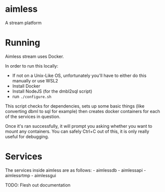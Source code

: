 # aimless

A stream platform


# Running

Aimless stream uses Docker.

In order to run this locally:
 - If not on a Unix-Like OS, unfortunately you'll have to either do this manually or use WSL2
 - Install Docker
 - Install NodeJS (for the dmbl2sql script)
 - run `./configure.sh`

This script checks for dependencies, sets up some basic things (like converting dbml to sql for example) then creates 
docker containers for each of the services in question.

Once it's ran successfully, it will prompt you asking whether you want to mount any containers. You can safely Ctrl+C 
out of this, it is only really useful for debugging.

# Services

The services inside aimless are as follows: 
     - aimlessdb
     - aimlessapi
     - aimlessrtmp
     - aimlessgui

TODO: Flesh out documentation
